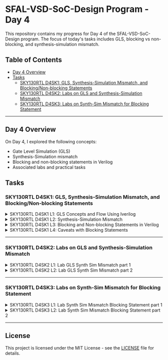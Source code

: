 
# SFAL-VSD-SoC-Design Program - Day 4

This repository contains my progress for Day 4 of the SFAL-VSD-SoC-Design program. The focus of today's tasks includes GLS, blocking vs non-blocking, and synthesis-simulation mismatch.

## Table of Contents
- [Day 4 Overview](#day-4-overview)
- [Tasks](#tasks)
  - [SKY130RTL D4SK1: GLS, Synthesis-Simulation Mismatch, and Blocking/Non-blocking Statements](#sky130rtl-d4sk1-gls-synthesis-simulation-mismatch-and-blockingnon-blocking-statements)
  - [SKY130RTL D4SK2: Labs on GLS and Synthesis-Simulation Mismatch](#sky130rtl-d4sk2-labs-on-gls-and-synthesis-simulation-mismatch)
  - [SKY130RTL D4SK3: Labs on Synth-Sim Mismatch for Blocking Statement](#sky130rtl-d4sk3-labs-on-synth-sim-mismatch-for-blocking-statement)

---

## Day 4 Overview

On Day 4, I explored the following concepts:
- Gate Level Simulation (GLS)
- Synthesis-Simulation mismatch
- Blocking and non-blocking statements in Verilog
- Associated labs and practical tasks

## Tasks

### SKY130RTL D4SK1: GLS, Synthesis-Simulation Mismatch, and Blocking/Non-blocking Statements

<details>
  <summary>SKY130RTL D4SK1 L1: GLS Concepts and Flow Using Iverilog</summary>

  - **Task**: Understand the basic concepts of Gate Level Simulation (GLS) and how it fits into the overall digital design flow.
  - **Objective**: Learn how to use Iverilog to simulate designs at the gate level and understand the purpose of GLS.
  - **Progress**: Documented steps to run GLS using Iverilog and verified outputs.
  
</details>

<details>
  <summary>SKY130RTL D4SK1 L2: Synthesis-Simulation Mismatch</summary>

  - **Task**: Identify common synthesis-simulation mismatches that can occur during the RTL to netlist conversion process.
  - **Objective**: Learn how mismatches happen and how to detect and resolve them.
  - **Progress**: Simulated RTL and synthesized netlist to observe mismatches and documented findings.
  
</details>

<details>
  <summary>SKY130RTL D4SK1 L3: Blocking and Non-blocking Statements in Verilog</summary>

  - **Task**: Explore the differences between blocking and non-blocking assignments in Verilog.
  - **Objective**: Understand when and how to use each type of assignment to avoid synthesis-simulation mismatches.
  - **Progress**: Completed code examples and simulations to demonstrate the use of both types of assignments.
  
</details>

<details>
  <summary>SKY130RTL D4SK1 L4: Caveats with Blocking Statements</summary>

  - **Task**: Learn the pitfalls of using blocking assignments and how they can lead to timing issues in synthesized designs.
  - **Objective**: Become familiar with best practices for avoiding issues caused by blocking statements.
  - **Progress**: Documented scenarios where blocking assignments can cause issues and analyzed example code.
  
</details>

---

### SKY130RTL D4SK2: Labs on GLS and Synthesis-Simulation Mismatch

<details>
  <summary>SKY130RTL D4SK2 L1: Lab GLS Synth Sim Mismatch part 1</summary>

  - **Task**: Run a lab exercise to identify synthesis-simulation mismatches.
  - **Objective**: Execute gate level simulations and analyze mismatches between RTL and netlist simulations.
  - **Progress**: Completed part 1 of the lab and documented the steps and results.
  
</details>

<details>
  <summary>SKY130RTL D4SK2 L2: Lab GLS Synth Sim Mismatch part 2</summary>

  - **Task**: Continue with the second part of the synthesis-simulation mismatch lab.
  - **Objective**: Further explore and resolve mismatches by adjusting RTL code and re-synthesizing.
  - **Progress**: Completed part 2 of the lab, corrected mismatches, and documented the fixes.
  
</details>

---

### SKY130RTL D4SK3: Labs on Synth-Sim Mismatch for Blocking Statement

<details>
  <summary>SKY130RTL D4SK3 L1: Lab Synth Sim Mismatch Blocking Statement part 1</summary>

  - **Task**: Investigate synthesis-simulation mismatches caused by blocking assignments.
  - **Objective**: Identify how incorrect use of blocking statements can lead to mismatches in simulation vs synthesis.
  - **Progress**: Completed the first part of the lab, demonstrating mismatch scenarios with blocking assignments.
  
</details>

<details>
  <summary>SKY130RTL D4SK3 L2: Lab Synth Sim Mismatch Blocking Statement part 2</summary>

  - **Task**: Continue investigating blocking statement mismatches and how to resolve them.
  - **Objective**: Apply fixes to RTL code and re-run simulations to ensure no mismatches occur.
  - **Progress**: Successfully fixed issues and documented results in part 2 of the lab.
  
</details>

---

## License

This project is licensed under the MIT License - see the [LICENSE](LICENSE) file for details.
